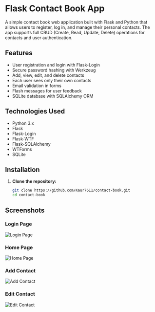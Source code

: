 # Flask Contact Book App

A simple contact book web application built with Flask and Python that allows users to register, log in, and manage their personal contacts. The app supports full CRUD (Create, Read, Update, Delete) operations for contacts and user authentication.

## Features

- User registration and login with Flask-Login
- Secure password hashing with Werkzeug
- Add, view, edit, and delete contacts
- Each user sees only their own contacts
- Email validation in forms
- Flash messages for user feedback
- SQLite database with SQLAlchemy ORM

## Technologies Used

- Python 3.x
- Flask
- Flask-Login
- Flask-WTF
- Flask-SQLAlchemy
- WTForms
- SQLite

## Installation

1. **Clone the repository:**

   ```bash
   git clone https://github.com/Kaur7611/contact-book.git
   cd contact-book

## **Screenshots**

### Login Page  
![Login Page](screenshots/login.png)

### Home Page  
![Home Page](screenshots/home.png)

### Add Contact  
![Add Contact](screenshots/add-contact.png)

### Edit Contact  
![Edit Contact](screenshots/edit.png)
